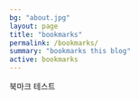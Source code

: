 ```yaml
---
bg: "about.jpg"
layout: page
title: "bookmarks"
permalink: /bookmarks/
summary: "bookmarks this blog"
active: bookmarks
---
```


북마크 테스트
